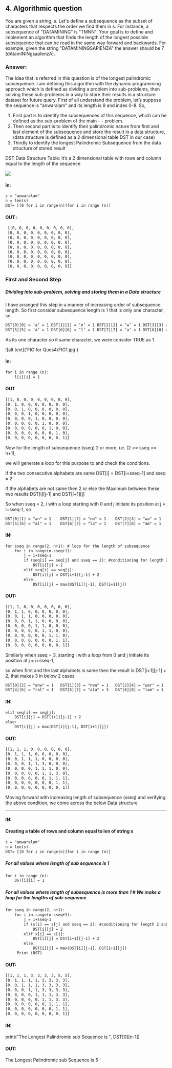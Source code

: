 ## 4. Algorithmic question
You are given a string, s. Let's define a subsequence as the subset of characters that respects the order we find them in s. For instance, a subsequence of "DATAMINING" is "TMNN". Your goal is to define and implement an algorithm that finds the length of the longest possible subsequence that can be read in the same way forward and backwards. For example, given the string "DATAMININGSAPIENZA" the answer should be 7 (dAtamININgsapIenzA).

### Answer: 
The Idea that is referred in this question is of the longest palindromic subsequence. I am defining this algorithm with the dynamic programming approach which is defined as dividing a problem into sub-problems, then solving these sub-problems in a way to store their results in a structure dataset for future query.
First of all understand the problem, let’s suppose the sequence is “anwaralam” and its length is 9 and index 0-8. So,

1.	First part is to identify the subsequences of this sequence, which can be defined as the sub-problem of the main - - problem.
2.	Then second part is to identify their palindromic nature from first and last element of the subsequence and store the result in a data structure, (data structure is defined as a 2 dimensional table DST in our case)
3.	Thirdly to identify the longest Palindromic Subsequence from the data structure of stored result

 DST Data Structure Table: It’s a 2 dimensional table with rows and column equal to the length of the sequence
 
 ![](ADM2019HW3_Movies_Search_Engine/FIG1.jpg)
 
 
#### In: 
```html
s = "anwaralam"
n = len(s)
DST= [[0 for i in range(n)]for i in range (n)]
```
#### OUT :
```html
 [[0, 0, 0, 0, 0, 0, 0, 0, 0],
 [0, 0, 0, 0, 0, 0, 0, 0, 0],
 [0, 0, 0, 0, 0, 0, 0, 0, 0],
 [0, 0, 0, 0, 0, 0, 0, 0, 0],
 [0, 0, 0, 0, 0, 0, 0, 0, 0],
 [0, 0, 0, 0, 0, 0, 0, 0, 0],
 [0, 0, 0, 0, 0, 0, 0, 0, 0],
 [0, 0, 0, 0, 0, 0, 0, 0, 0],
 [0, 0, 0, 0, 0, 0, 0, 0, 0]]
```

### First and Second Step 
##### Dividing into sub-problem, solving and storing them in a Data structure

I have arranged this step in a manner of increasing order of subsequence length. So first consider subsequence length is 1 that is only one character, so
```html
DST[0][0] = ‘a’ = 1	DST[1][1] = ‘n’ = 1	DST[2][2] = ‘w’ = 1	DST[3][3] = ‘a’ = 1	DST[4][4] = ‘r’ = 1	
DST[5][5] = ‘a’ = 1	DST[6][6] = ‘l’ = 1	DST[7][7] = ‘a’ = 1	DST[8][8] = ‘m’ = 1
```
As its one character so it same character, we were consider TRUE as 1

![alt text]('FIG for Ques4/FIG1.jpg')



#### In: 
```html
for i in range (n):
    l[i][i] = 1
```
#### OUT
```html
[[1, 0, 0, 0, 0, 0, 0, 0, 0],
[0, 1, 0, 0, 0, 0, 0, 0, 0],
[0, 0, 1, 0, 0, 0, 0, 0, 0],
[0, 0, 0, 1, 0, 0, 0, 0, 0],
[0, 0, 0, 0, 1, 0, 0, 0, 0],
[0, 0, 0, 0, 0, 1, 0, 0, 0],
[0, 0, 0, 0, 0, 0, 1, 0, 0],
[0, 0, 0, 0, 0, 0, 0, 1, 0],
[0, 0, 0, 0, 0, 0, 0, 0, 1]]
```
Now for the length of subsequence (sseq) 2 or more, i.e. (2 <= sseq >= n+1), 

we will generate a loop for this purpose to and check the conditions.

If the two consecutive alphabets are same DST[i] = DST[i+sseq-1] and sseq = 2.

If the alphabets are not same then 2 or else the Maximum between these two results DST[i][j-1] and DST[i+1][j]

So when sseq = 2, i with a loop starting with 0 and j initiate its position at j = i+sseq-1, so
```html
DST[0][1] = "an" = 1	DST[1][2] = "nw" = 1	DST[2][3] = "wa" = 1	DST[3][4] = "ar" = 1	DST[4][5] = "ra" = 1
DST[5][6] = "al" = 1	DST[6][7] = "la" = 1	DST[7][8] = "am" = 1
```








#### IN:
```html
for sseq in range(2, n+1): # loop for the length of subsequence
    for i in range(n-sseq+1):
        j = i+sseq-1
        if (seq[i] == seq[j] and sseq == 2): #conditioning for length 2 subsequences
            DST[i][j] = 2	
        elif seq[i] == seq[j]:
            DST[i][j] = DST[i+1][j-1] + 2
        else:
            DST[i][j] = max(DST[i][j-1], DST[i+1][j])
```
#### OUT:
```html
[[1, 1, 0, 0, 0, 0, 0, 0, 0],
[0, 1, 1, 0, 0, 0, 0, 0, 0],
[0, 0, 1, 1, 0, 0, 0, 0, 0],
[0, 0, 0, 1, 1, 0, 0, 0, 0],
[0, 0, 0, 0, 1, 1, 0, 0, 0],
[0, 0, 0, 0, 0, 1, 1, 0, 0],
[0, 0, 0, 0, 0, 0, 1, 1, 0],
[0, 0, 0, 0, 0, 0, 0, 1, 1],
[0, 0, 0, 0, 0, 0, 0, 0, 1]]
```
Similarly when sseq = 3, starting i with a loop from 0 and j initiate its position at j = i+sseq-1,

so when first and the last alphabets is same then the result is DST[i+1][j-1] + 2, that makes 3 in below 2 cases


```html	
DST[0][2] = "anw" = 1	DST[1][3] = "nwa" = 1	DST[2][4] = "war" = 1	DST[3][5] = "ara" = 3
DST[4][6] = "ral" = 1	DST[5][7] = "ala" = 3	DST[6][8] = "lam" = 1

```
#### IN:
```html
elif seq[i] == seq[j]:
    DST[i][j] = DST[i+1][j-1] + 2
else:
    DST[i][j] = max(DST[i][j-1], DST[i+1][j]) 
```
#### OUT:

```html
[[1, 1, 1, 0, 0, 0, 0, 0, 0], 
[0, 1, 1, 1, 0, 0, 0, 0, 0], 
[0, 0, 1, 1, 1, 0, 0, 0, 0], 
[0, 0, 0, 1, 1, 3, 0, 0, 0], 
[0, 0, 0, 0, 1, 1, 1, 0, 0], 
[0, 0, 0, 0, 0, 1, 1, 3, 0], 
[0, 0, 0, 0, 0, 0, 1, 1, 1], 
[0, 0, 0, 0, 0, 0, 0, 1, 1], 
[0, 0, 0, 0, 0, 0, 0, 0, 1]] 
```
Moving forward with increasing length of subsequence (sseq) and verifying the above condition, we come across the below Data structure


------
#### IN: 
#### Creating a table of rows and column equal to len of string s 
```html
s = "anwaralam" 
n = len(s) 
DST= [[0 for i in range(n)]for i in range (n)] 
``` 
##### For all values where length of sub sequence is 1 
```html
for i in range (n):     
    DST[i][i] = 1 
```
##### For all values where length of subsequence is more than 1 # We make a loop for the lengths of sub-sequence   
```html
for sseq in range(2, n+1):
    for i in range(n-sseq+1):
        j = i+sseq-1 
        if (s[i] == s[j] and sseq == 2): #conditioning for length 2 subsequences 
            DST[i][j] = 2         
        elif s[i] == s[j]:             
            DST[i][j] = DST[i+1][j-1] + 2         
        else:
            DST[i][j] = max(DST[i][j-1], DST[i+1][j]) 
     Print (DST) 
```
#### OUT: 
```html
[[1, 1, 1, 3, 3, 3, 3, 5, 5], 
[0, 1, 1, 1, 1, 3, 3, 3, 3], 
[0, 0, 1, 1, 1, 3, 3, 3, 3], 
[0, 0, 0, 1, 1, 3, 3, 3, 3], 
[0, 0, 0, 0, 1, 1, 1, 3, 3], 
[0, 0, 0, 0, 0, 1, 1, 3, 3], 
[0, 0, 0, 0, 0, 0, 1, 1, 1], 
[0, 0, 0, 0, 0, 0, 0, 1, 1], 
[0, 0, 0, 0, 0, 0, 0, 0, 1]] 
``` 
#### IN: 
print("The Longest Palindromic sub Sequence is ", DST[0][n-1])  
 
 
#### OUT: 
 
The Longest Palindromic sub Sequence is 5 
